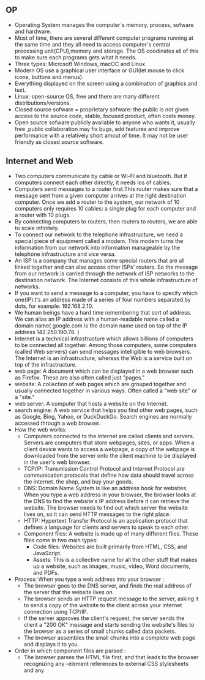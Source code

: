 ## OP
- Operating System manages the computer`s memory, process, sofware and hardware. 
- Most of time, there are several different computer programs running at the same time and they all need to access computer`s  central processing unit(CPU),memory and storage. The OS coodinates all of this to make sure each programs gets what it needs.
- Three types: Microsoft Windows, macOC and Linux.
- Modern OS use a graphical user interface or GUI(let mouse to click icons, buttons and menus).
- Everything displayed on the screen using a combination of graphics and text.
- Linux: open-source OS, free and there are many different distributions/versions.
- Closed source sofware = proprietary sofware: the public is not given access to the source code, stable, focused product, often costs money.
- Open source sofware:publicly available to anyone who wants it, usually free ,public collaboration may fix bugs, add features and improve performance with a relatively short amout of time. It may not be user friendly as closed source software.
## Internet and Web
- Two computers communicate by cable or Wi-Fi and bluetooth. But if computers connect each other directly, it needs los of cables. 
- Computers send messages to a router first.This router  makes sure that a message sent from a given computer arrives at the right destination computer. Once we add a router to the system, our network of 10 computers only requires 10 cables: a single plug for each computer and a router with 10 plugs.
- By connecting computers to routers, then routers to routers, we are able to scale infinitely.
- To connect our network to the telephone infrastructure, we need a special piece of equipment called a modem. This modem turns the information from our network into information manageable by the telephone infrastructure and vice versa.
- An ISP is a company that manages some special routers that are all linked together and can also access other ISPs' routers. So the message from our network is carried through the network of ISP networks to the destination network. The Internet consists of this whole infrastructure of networks.
- If you want to send a message to a computer, you have to specify which one(IP).t's an address made of a series of four numbers separated by dots, for example: 192.168.2.10.
- We human beings have a hard time remembering that sort of address. We can alias an IP address with a human-readable name called a domain name( google.com is the domain name used on top of the IP address 142.250.190.78. )
- Internet is a technical infrastructure which allows billions of computers to be connected all together. Among those computers, some computers (called Web servers) can send messages intelligible to web browsers. The Internet is an infrastructure, whereas the Web is a service built on top of the infrastructure.
- web page: A document which can be displayed in a web browser such as Firefox. These are also often called just "pages."
- website: A collection of web pages which are grouped together and usually connected together in various ways. Often called a "web site" or a "site."
- web server: A computer that hosts a website on the Internet.
- search engine: A web service that helps you find other web pages, such as Google, Bing, Yahoo, or DuckDuckGo. Search engines are normally accessed through a web browser.
- How the web works: 
  - Computers connected to the internet are called clients and servers. Servers are computers that store webpages, sites, or apps. When a client device wants to access a webpage, a copy of the webpage is downloaded from the server onto the client machine to be displayed in the user's web browser.
  - TCP/IP: Transmission Control Protocol and Internet Protocol are communication protocols that define how data should travel across the internet. the shop, and buy your goods.
  - DNS: Domain Name System is like an address book for websites. When you type a web address in your browser, the browser looks at the DNS to find the website's IP address before it can retrieve the website. The browser needs to find out which server the website lives on, so it can send HTTP messages to the right place.
  - HTTP: Hypertext Transfer Protocol is an application protocol that defines a language for clients and servers to speak to each other.
  - Component files: A website is made up of many different files. These files come in two main types:
    - Code files: Websites are built primarily from HTML, CSS, and JavaScript.
    - Assets: This is a collective name for all the other stuff that makes up a website, such as images, music, video, Word documents, and PDFs.
- Process: When you type a web address into your browser :
  - The browser goes to the DNS server, and finds the real address of the server that the website lives on.
  - The browser sends an HTTP request message to the server, asking it to send a copy of the website to the client across your internet connection using TCP/IP.
  - If the server approves the client's request, the server sends the client a "200 OK" message and starts sending the website's files to the browser as a series of small chunks called data packets.
  - The browser assembles the small chunks into a complete web page and displays it to you.
- Order in which component files are parsed :
  - The browser parses the HTML file first, and that leads to the browser recognizing any <link>-element references to external CSS stylesheets and any <script>-element references to scripts.
  - As the browser parses the HTML, it sends requests back to the server for any CSS files it has found from <link> elements, and any JavaScript files it has found from <script> elements, and from those, then parses the CSS and JavaScript.
The browser generates an in-memory DOM tree from the parsed HTML, generates an in-memory CSSOM structure from the parsed CSS, and compiles and executes the parsed JavaScript.
As the browser builds the DOM tree and applies the styles from the CSSOM tree and executes the JavaScript, a visual representation of the page is painted to the screen, and the user sees the page content and can begin to interact with it.
## Git
- Git is a technology used in the command line while GitHub is a website you can visit.


